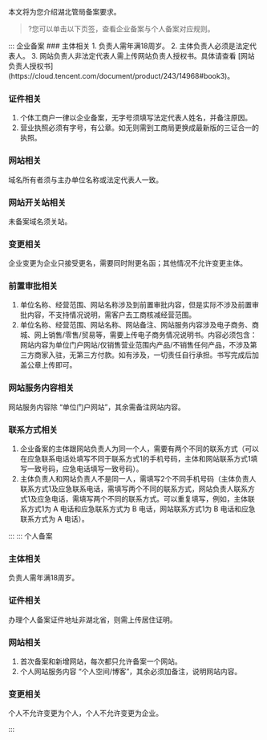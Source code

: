 本文将为您介绍湖北管局备案要求。
>?您可以单击以下页签，查看企业备案与个人备案对应规则。


<dx-tabs>
::: 企业备案
### 主体相关
1. 负责人需年满18周岁。
2. 主体负责人必须是法定代表人。
3. 网站负责人非法定代表人需上传网站负责人授权书。具体请查看 [网站负责人授权书](https://cloud.tencent.com/document/product/243/14968#book3)。

### 证件相关
1. 个体工商户一律以企业备案，无字号须填写法定代表人姓名，并备注原因。
2. 营业执照必须有字号，有公章。如无则需到工商局更换成最新版的三证合一的执照。


### 网站相关
域名所有者须与主办单位名称或法定代表人一致。

### 网站开关站相关
未备案域名须关站。

### 变更相关
企业变更为企业只接受更名，需要同时附更名函；其他情况不允许变更主体。

### 前置审批相关
1. 单位名称、经营范围、网站名称涉及到前置审批内容，但是实际不涉及前置审批内容，不支持情况说明，需客户去工商核减经营范围。
2. 单位名称、经营范围、网站名称、网站备注、网站服务内容涉及电子商务、商城、网上销售/零售/贸易等，需要上传电子商务情况说明书。内容必须包含：网站内容为单位门户网站/仅销售营业范围内产品/不销售任何产品，不涉及第三方商家入驻，无第三方付款。如有涉及，一切责任自行承担。书写完成后加盖公章上传即可。

### 网站服务内容相关
网站服务内容除 “单位门户网站”，其余需备注网站内容。

### 联系方式相关
1. 企业备案的主体跟网站负责人为同一个人，需要有两个不同的联系方式（可以在应急联系电话处填写不同于联系方式1的手机号码，主体和网站联系方式1填写一致号码，应急电话填写一致号码）。
2. 主体负责人和网站负责人不是同一人，需填写2个不同手机号码（主体负责人联系方式1及应急联系电话，需填写两个不同的联系方式，网站负责人联系方式1及应急电话，需填写两个不同的联系方式。可以重复填写，例如，主体联系方式1为 A 电话和应急联系方式为 B 电话，网站联系方式1为 B 电话和应急联系方式为 A 电话）。

:::
::: 个人备案
### 主体相关
负责人需年满18周岁。

### 证件相关
办理个人备案证件地址非湖北省，则需上传居住证明。

### 网站相关
1. 首次备案和新增网站，每次都只允许备案一个网站。
2. 个人网站服务内容 “个人空间/博客”，其余必须加备注，说明网站内容。

### 变更相关
个人不允许变更为个人，个人不允许变更为企业。

:::
</dx-tabs>

